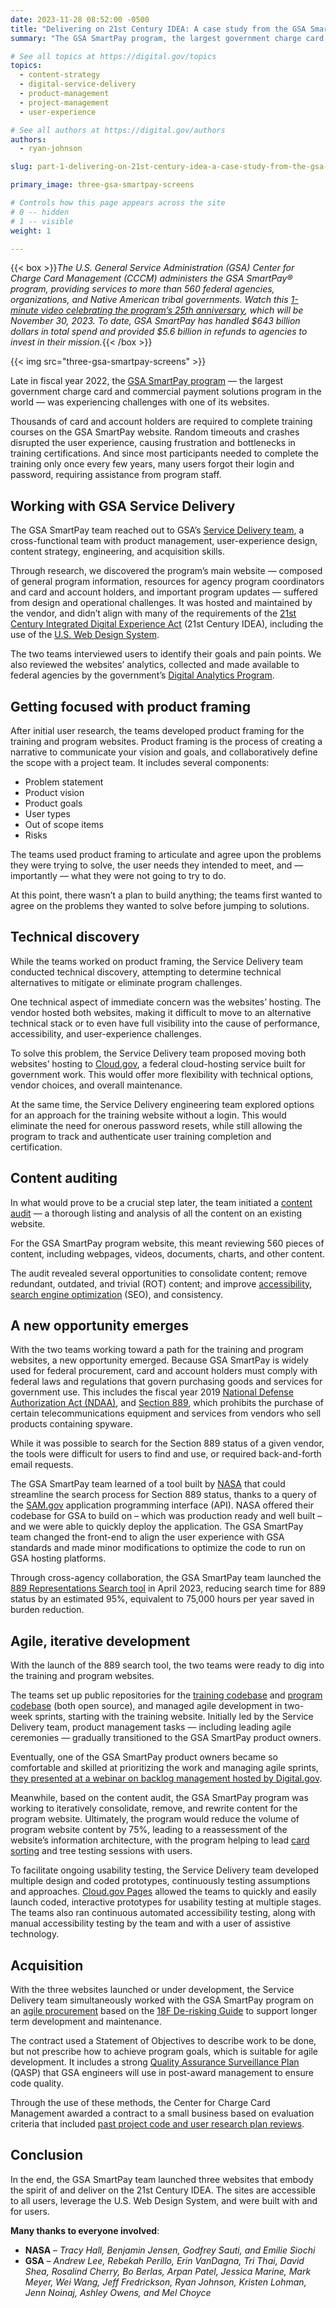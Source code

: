 ```yaml
---
date: 2023-11-28 08:52:00 -0500
title: "Delivering on 21st Century IDEA: A case study from the GSA SmartPay team (Part 1)"
summary: "The GSA SmartPay program, the largest government charge card and commercial payment solutions program in the world, celebrated their 25th anniversary by launching three new websites with a user-centered, agile approach."

# See all topics at https://digital.gov/topics
topics:
  - content-strategy
  - digital-service-delivery
  - product-management
  - project-management
  - user-experience

# See all authors at https://digital.gov/authors
authors:
  - ryan-johnson

slug: part-1-delivering-on-21st-century-idea-a-case-study-from-the-gsa-smartpay-team

primary_image: three-gsa-smartpay-screens

# Controls how this page appears across the site
# 0 -- hidden
# 1 -- visible
weight: 1

---
```


{{< box >}}*The U.S. General Service Administration (GSA) Center for Charge Card Management (CCCM) administers the GSA SmartPay®️ program, providing services to more than 560 federal agencies, organizations, and Native American tribal governments. Watch this [1-minute video celebrating the program’s 25th anniversary](https://www.youtube.com/watch?v=3kcvidn5ikc), which will be November 30, 2023. To date, GSA SmartPay has handled $643 billion dollars in total spend and provided $5.6 billion in refunds to agencies to invest in their mission.*{{< /box >}}

{{< img src="three-gsa-smartpay-screens" >}}

Late in fiscal year 2022, the [GSA SmartPay program](https://smartpay.gsa.gov/) — the largest government charge card and commercial payment solutions program in the world — was experiencing challenges with one of its websites.

Thousands of card and account holders are required to complete training courses on the GSA SmartPay website. Random timeouts and crashes disrupted the user experience, causing frustration and bottlenecks in training certifications. And since most participants needed to complete the training only once every few years, many users forgot their login and password, requiring assistance from program staff.

## Working with GSA Service Delivery

The GSA SmartPay team reached out to GSA’s [Service Delivery team](https://github.com/GSA/service-delivery), a cross-functional team with product management, user-experience design, content strategy, engineering, and acquisition skills.

Through research, we discovered the program’s main website — composed of general program information, resources for agency program coordinators and card and account holders, and important program updates — suffered from design and operational challenges. It was hosted and maintained by the vendor, and didn’t align with many of the requirements of the [21st Century Integrated Digital Experience Act](https://digital.gov/resources/21st-century-integrated-digital-experience-act/) (21st Century IDEA), including the use of the [U.S. Web Design System](https://designsystem.digital.gov/).

The two teams interviewed users to identify their goals and pain points. We also reviewed the websites’ analytics, collected and made available to federal agencies by the government’s [Digital Analytics Program](https://digital.gov/guides/dap/).

## Getting focused with product framing

After initial user research, the teams developed product framing for the training and program websites. Product framing is the process of creating a narrative to communicate your vision and goals, and collaboratively define the scope with a project team. It includes several components:

* Problem statement
* Product vision
* Product goals
* User types
* Out of scope items
* Risks

The teams used product framing to articulate and agree upon the problems they were trying to solve, the user needs they intended to meet, and — importantly — what they were not going to try to do.

At this point, there wasn’t a plan to build anything; the teams first wanted to agree on the problems they wanted to solve before jumping to solutions.

## Technical discovery

While the teams worked on product framing, the Service Delivery team conducted technical discovery, attempting to determine technical alternatives to mitigate or eliminate program challenges.

One technical aspect of immediate concern was the websites’ hosting. The vendor hosted both websites, making it difficult to move to an alternative technical stack or to even have full visibility into the cause of performance, accessibility, and user-experience challenges.

To solve this problem, the Service Delivery team proposed moving both websites’ hosting to [Cloud.gov](https://cloud.gov/), a federal cloud-hosting service built for government work. This would offer more flexibility with technical options, vendor choices, and overall maintenance.

At the same time, the Service Delivery engineering team explored options for an approach for the training website without a login. This would eliminate the need for onerous password resets, while still allowing the program to track and authenticate user training completion and certification.

## Content auditing

In what would prove to be a crucial step later, the team initiated a [content audit](https://methods.18f.gov/decide/content-audit/) — a thorough listing and analysis of all the content on an existing website.

For the GSA SmartPay program website, this meant reviewing 560 pieces of content, including webpages, videos, documents, charts, and other content.

The audit revealed several opportunities to consolidate content; remove redundant, outdated, and trivial (ROT) content; and improve [accessibility](https://digital.gov/topics/accessibility/), [search engine optimization](https://digital.gov/topics/search-engine-optimization/) (SEO), and consistency.

## A new opportunity emerges

With the two teams working toward a path for the training and program websites, a new opportunity emerged. Because GSA SmartPay is widely used for federal procurement, card and account holders must comply with federal laws and regulations that govern purchasing goods and services for government use. This includes the fiscal year 2019 [National Defense Authorization Act (NDAA)](https://www.congress.gov/115/bills/hr5515/BILLS-115hr5515enr.pdf), and [Section 889](https://www.acquisition.gov/Section-889-Policies), which prohibits the purchase of certain telecommunications equipment and services from vendors who sell products containing spyware.

While it was possible to search for the Section 889 status of a given vendor, the tools were difficult for users to find and use, or required back-and-forth email requests.

The GSA SmartPay team learned of a tool built by [NASA](https://www.nasa.gov/) that could streamline the search process for Section 889 status, thanks to a query of the [SAM.gov](https://sam.gov/content/home) application programming interface (API). NASA offered their codebase for GSA to build on – which was production ready and well built – and we were able to quickly deploy the application. The GSA SmartPay team changed the front-end to align the user experience with GSA standards and made minor modifications to optimize the code to run on GSA hosting platforms.

Through cross-agency collaboration, the GSA SmartPay team launched the [889 Representations Search tool](https://889.smartpay.gsa.gov/) in April 2023, reducing search time for 889 status by an estimated 95%, equivalent to 75,000 hours per year saved in burden reduction.

## Agile, iterative development

With the launch of the 889 search tool, the two teams were ready to dig into the training and program websites.

The teams set up public repositories for the [training codebase](https://github.com/GSA/smartpay-training) and [program codebase](https://github.com/GSA/smartpay-website) (both open source), and managed agile development in two-week sprints, starting with the training website. Initially led by the Service Delivery team, product management tasks — including leading agile ceremonies — gradually transitioned to the GSA SmartPay product owners.

Eventually, one of the GSA SmartPay product owners became so comfortable and skilled at prioritizing the work and managing agile sprints, [they presented at a webinar on backlog management hosted by Digital.gov](https://digital.gov/event/2023/10/12/backlogs-and-why-every-website-needs-one/).

Meanwhile, based on the content audit, the GSA SmartPay program was working to iteratively consolidate, remove, and rewrite content for the program website. Ultimately, the program would reduce the volume of program website content by 75%, leading to a reassessment of the website’s information architecture, with the program helping to lead [card sorting](https://methods.18f.gov/validate/card-sorting/) and tree testing sessions with users.

To facilitate ongoing usability testing, the Service Delivery team developed multiple design and coded prototypes, continuously testing assumptions and approaches. [Cloud.gov Pages](https://cloud.gov/pages/) allowed the teams to quickly and easily launch coded, interactive prototypes for usability testing at multiple stages. The teams also ran continuous automated accessibility testing, along with manual accessibility testing by the team and with a user of assistive technology.

## Acquisition

With the three websites launched or under development, the Service Delivery team simultaneously worked with the GSA SmartPay program on an [agile procurement](https://github.com/GSA/SmartPay-RFQ/blob/main/RFQ.md) based on the [18F De-risking Guide](https://derisking-guide.18f.gov/) to support longer term development and maintenance.

The contract used a Statement of Objectives to describe work to be done, but not prescribe how to achieve program goals, which is suitable for agile development. It includes a strong [Quality Assurance Surveillance Plan](https://github.com/GSA/SmartPay-RFQ/blob/main/RFQ.md#25-list-of-deliverables-with-quality-assurance-surveillance-plan-qasp) (QASP) that GSA engineers will use in post-award management to ensure code quality.

Through the use of these methods, the Center for Charge Card Management awarded a contract to a small business based on evaluation criteria that included [past project code and user research plan reviews](https://derisking-guide.18f.gov/federal-field-guide/deciding-what-to-buy/#evaluate-contractor-proposals-based-on-industry-best-practices).

## Conclusion

In the end, the GSA SmartPay team launched three websites that embody the spirit of and deliver on the 21st Century IDEA. The sites are accessible to all users, leverage the U.S. Web Design System, and were built with and for users.

**Many thanks to everyone involved**:

* **NASA** – *Tracy Hall, Benjamin Jensen, Godfrey Sauti, and Emilie Siochi*
* **GSA** – *Andrew Lee, Rebekah Perillo, Erin VanDagna, Tri Thai, David Shea, Rosalind Cherry, Bo Berlas, Arpan Patel, Jessica Marine, Mark Meyer, Wei Wang, Jeff Fredrickson, Ryan Johnson, Kristen Lohman, Jenn Noinaj, Ashley Owens, and Mel Choyce*
